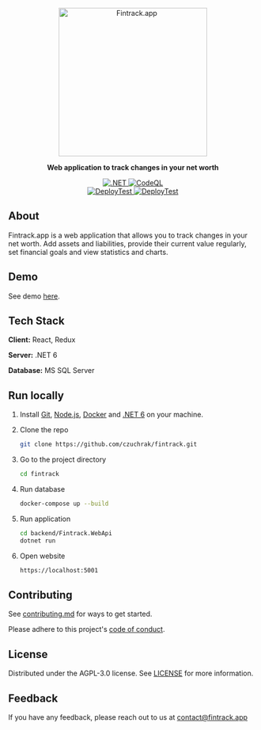 <div align="center">
  <br>
  <a href="https://fintrack.app" target="_blank">
    <img src="https://fintrack.app/static/images/logo_background.png" alt="Fintrack.app" width="300" />
  </a>
  <br>
</div>

<p align="center"><b>Web application to track changes in your net worth</b></p>

<p align="center">
  <a href="https://github.com/czuchrak/fintrack/actions/workflows/dotnet.yml">
    <img src="https://github.com/czuchrak/fintrack/actions/workflows/dotnet.yml/badge.svg"
         alt=".NET">
  </a>
  <a href="https://github.com/czuchrak/fintrack/actions/workflows/codeql.yml">
    <img src="https://github.com/czuchrak/fintrack/actions/workflows/codeql.yml/badge.svg"
         alt="CodeQL">
  </a><br/>
  <a href="https://github.com/czuchrak/fintrack/actions/workflows/deployTest.yml">
    <img src="https://github.com/czuchrak/fintrack/actions/workflows/deployTest.yml/badge.svg"
         alt="DeployTest">
  </a>
  <a href="https://github.com/czuchrak/fintrack/actions/workflows/deployProd.yml">
    <img src="https://github.com/czuchrak/fintrack/actions/workflows/deployProd.yml/badge.svg"
         alt="DeployTest">
  </a>
</p>

## About

Fintrack.app is a web application that allows you to track changes in your net worth. Add assets and liabilities,
provide their current value regularly, set financial goals and view statistics and charts.

## Demo

See demo <a href="https://fintrack.app/demo" target="_blank">here</a>.

## Tech Stack

**Client:** React, Redux

**Server:** .NET 6

**Database:** MS SQL Server

## Run locally

1. Install <a href="https://git-scm.com" target="_blank">Git</a>, <a href="https://nodejs.org" target="_blank">
   Node.js</a>, <a href="https://www.docker.com" target="_blank">Docker</a>
   and <a href="https://dotnet.microsoft.com/en-us/download/dotnet/6.0" target="_blank">
   .NET 6</a> on your machine.

2. Clone the repo
   ```sh
   git clone https://github.com/czuchrak/fintrack.git
   ```
3. Go to the project directory
   ```sh
   cd fintrack
   ```
4. Run database
   ```sh
   docker-compose up --build
   ```
5. Run application
   ```sh
   cd backend/Fintrack.WebApi
   dotnet run
   ```
6. Open website
   ```html
   https://localhost:5001
   ```

## Contributing

See [contributing.md](https://github.com/czuchrak/fintrack/blob/main/CONTRIBUTING.md) for ways to get started.

Please adhere to this project's [code of conduct](https://github.com/czuchrak/fintrack/blob/main/CODE_OF_CONDUCT.md).

## License

Distributed under the AGPL-3.0 license. See [LICENSE](https://github.com/czuchrak/fintrack/blob/main/LICENSE) for more
information.

## Feedback

If you have any feedback, please reach out to us at contact@fintrack.app
